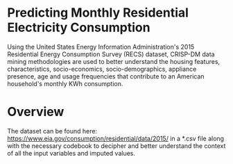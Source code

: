 # Predicting Monthly Residential Electricity Consumption 

Using the United States Energy Information Administration's 2015 Residential Energy Consumption Survey (RECS) dataset, CRISP-DM data mining methodologies are used to better understand the housing features, characteristics, socio-economics, socio-demographics, appliance presence, age and usage frequencies that contribute to an American household's monthly KWh consumption. 

# Overview 

The dataset can be found here: https://www.eia.gov/consumption/residential/data/2015/ in a *.csv file along with the necessary codebook to decipher and better understand the context of all the input variables and imputed values. 


